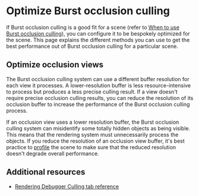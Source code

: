 # Optimize Burst occlusion culling

If Burst occlusion culling is a good fit for a scene (refer to [When to use Burst occlusion culling](burst-occlusion-culling-overview.md#when-to-use-burst-occlusion-culling)), you can configure it to be bespokely optimized for the scene. This page explains the different methods you can use to get the best performance out of Burst occlusion culling for a particular scene.

## Optimize occlusion views

The Burst occlusion culling system can use a different buffer resolution for each view it processes. A lower-resolution buffer is less resource-intensive to process but produces a less precise culling result. If a view doesn't require precise occlusion culling results, you can reduce the resolution of its occlusion buffer to increase the performance of the Burst occlusion culling process.

If an occlusion view uses a lower resolution buffer, the Burst occlusion culling system can misidentify some totally hidden objects as being visible. This means that the rendering system must unnecessarily process the objects. If you reduce the resolution of an occlusion view buffer, it's best practice to [profile](xref:Profiler) the scene to make sure that the reduced resolution doesn't degrade overall performance.

## Additional resources

- [Rendering Debugger Culling tab reference](burst-occlusion-culling-debug.md)
